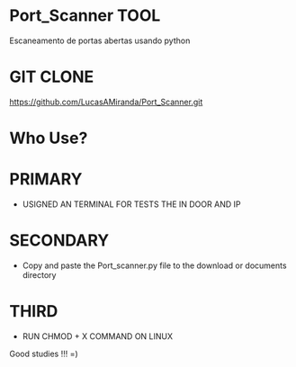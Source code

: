 # Port_Scanner TOOL 

Escaneamento de portas abertas usando python

# GIT CLONE 

 https://github.com/LucasAMiranda/Port_Scanner.git

# Who Use? 

# PRIMARY 
 - USIGNED AN TERMINAL FOR TESTS THE IN DOOR AND IP
# SECONDARY 
- Copy and paste the Port_scanner.py file to the download or documents directory
# THIRD 
- RUN CHMOD + X COMMAND ON LINUX


Good studies !!!  =)
